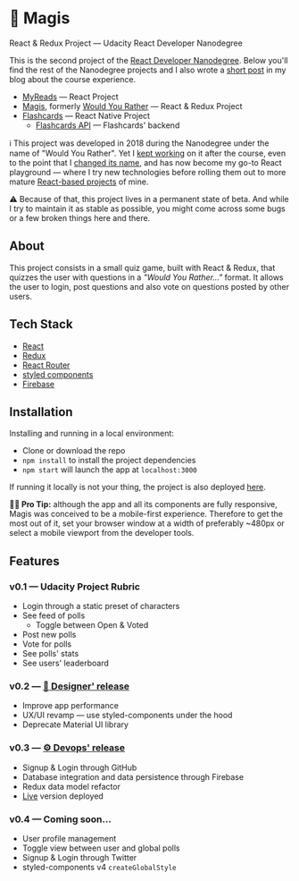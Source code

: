 # 🎩 Magis
React & Redux Project — Udacity React Developer Nanodegree

This is the second project of the [React Developer Nanodegree](https://eu.udacity.com/course/react-nanodegree--nd019). Below you'll find the rest of the Nanodegree projects and I also wrote a [short post](https://www.collado.io/blog/2018/udacity-rdnd) in my blog about the course experience.

* [MyReads](https://github.com/MarcCollado/my-reads) — React Project
* [Magis](https://github.com/MarcCollado/magis), formerly [Would You Rather](https://www.collado.io/blog/2018/magis-10) — React & Redux Project
* [Flashcards](https://github.com/MarcCollado/flashcards) — React Native Project
  * [Flashcards API](https://github.com/MarcCollado/flashcards-api) — Flashcards' backend

ℹ️ This project was developed in 2018 during the Nanodegree under the name of "Would You Rather". Yet I [kept working](https://www.collado.io/blog/2018/would-you-rather-refactor) on it after the course, even to the point that I [changed its name](https://www.collado.io/blog/2018/magis-10), and has now become my go-to React playground — where I try new technologies before rolling them out to more mature [React-based projects](https://github.com/MarcCollado/collado-io) of mine.

⚠️ Because of that, this project lives in a permanent state of beta. And while I try to maintain it as stable as possible, you might come across some bugs or a few broken things here and there.


## About
This project consists in a small quiz game, built with React & Redux, that quizzes the user with questions in a *"Would You Rather..."* format. It allows the user to login, post questions and also vote on questions posted by other users.


## Tech Stack
* [React](https://reactjs.org/)
* [Redux](https://redux.js.org/)
* [React Router](https://github.com/ReactTraining/react-router)
* [styled components](https://www.styled-components.com)
* [Firebase](https://firebase.google.com)


## Installation
Installing and running in a local environment:

* Clone or download the repo
* `npm install` to install the project dependencies
* `npm start` will launch the app at `localhost:3000`

If running it locally is not your thing, the project is also deployed [here](https://magis.netlify.com).

**👨‍💻 Pro Tip:** although the app and all its components are fully responsive, Magis was conceived to be a mobile-first experience. Therefore to get the most out of it, set your browser window at a width of preferably ~480px or select a mobile viewport from the developer tools.


## Features
### v0.1 — Udacity Project Rubric
* Login through a static preset of characters
* See feed of polls
  * Toggle between Open & Voted
* Post new polls
* Vote for polls
* See polls' stats
* See users' leaderboard

### v0.2 — [🎨 Designer' release](https://www.collado.io/blog/2018/would-you-rather-refactor)
* Improve app performance
* UX/UI revamp — use styled-components under the hood
* Deprecate Material UI library

### v0.3 — [⚙️ Devops' release](https://www.collado.io/blog/2018/magis-10)
* Signup & Login through GitHub
* Database integration and data persistence through Firebase
* Redux data model refactor
* [Live](https://magis.netlify.com/) version deployed

### v0.4 — Coming soon...
* User profile management
* Toggle view between user and global polls
* Signup & Login through Twitter
* styled-components v4 `createGlobalStyle`
